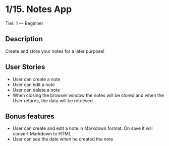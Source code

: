# 1/15. Notes App

Tier: 1 — Beginner

## Description

Create and store your notes for a later purpose!

## User Stories

- User can create a note
- User can edit a note
- User can delete a note
- When closing the browser window the notes will be stored and when the User returns, the data will be retrieved

## Bonus features

- User can create and edit a note in Markdown format. On save it will convert Markdown to HTML
- User can see the date when he created the note

